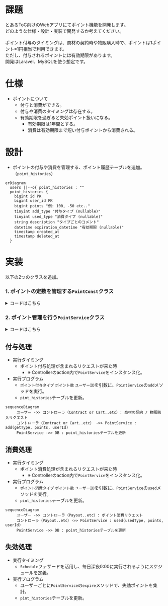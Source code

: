 # 課題

とあるToC向けのWebアプリにてポイント機能を開発します。<br>
どのような仕様・設計・実装で開発するか考えてください。<br><br>
ポイント付与のタイミングは、商材の契約時や物販購入時で、ポイントは1ポイント=1円相当で利用できます。<br>
ただし、付与されるポイントには有効期限があります。<br>
開発はLaravel、MySQLを使う想定です。

# 仕様

- ポイントについて
  - 付与と消費ができる。
  - 付与や消費のタイミングは存在する。
  - 有効期限を過ぎると失効ポイント扱いになる。
    - 有効期限は1年間とする。
    - 消費は有効期限まで短い付与ポイントから消費される。

# 設計

- ポイントの付与や消費を管理する、ポイント履歴テーブルを追加。（`point_histories`）

```mermaid
erDiagram
  users ||--o{ point_histories : ""
  point_histories {
    bigint id PK
    bigint user_id FK
    bigint points "例: 100, -50 etc.."
    tinyint add_type "付与タイプ (nullable)"
    tinyint used_type "消費タイプ (nullable)"
    string description "タイプごとのコメント"
    datetime expiration_datetime "有効期限 (nullable)"
    timestamp created_at
    timestamp deleted_at
  }
```

# 実装

以下の2つのクラスを追加。

### 1. ポイントの定数を管理する`PointConst`クラス

<details>

<summary>コードはこちら</summary>

```php
<?php

namespace App\Constants;

class PointConst
{
    const ADD_TYPE_CONTRACT = 1; // 契約
    const ADD_TYPE_BUY_ITEM = 2; // 商品購入

    const USED_TYPE_PAYOUT     = 1; // ポイント支払い
    const USED_TYPE_EXPIRATION = 2; // 失効

    const ADD_TYPE_DESCRIPTIONS = [
        self::ADD_TYPE_CONTRACT => '施術契約で獲得',
        self::ADD_TYPE_BUY_ITEM => '商品購入で獲得',
    ];

    const USED_TYPE_DESCRIPTIONS = [
        self::USED_TYPE_PAYOUT     => '支払いで利用',
        self::USED_TYPE_EXPIRATION => '有効期限切れ',
    ];
}
```
</details>


### 2. ポイント管理を行う`PointService`クラス

<details>

<summary>コードはこちら</summary>

```php
<?php

namespace App\Services;

use App\Models\PointHistory;
use App\Constants\PointConst;
use Carbon\Carbon;

class PointService
{
    /**
    * 付与処理
    */
    public function add(int $getType, int $points, int $userId): PointHistory
    {
        if ($points <= 0) {
            throw new InvalidArgumentException('points must be positive.');
        }

        return DB::transaction(function () use ($getType, $points, $userId) {
            // 同一ユーザーの履歴をロック
            PointHistory::where('user_id', $userId)->lockForUpdate()->get();

            return PointHistory::create([
                'user_id'          => $userId,
                'points'           => $points, // 正
                'ADD_type'         => $getType,
                'description'      => PointConst::ADD_TYPE_DESCRIPTIONS[$getType] ?? '',
                'expiration_datetime' => Carbon::now()->addYear(),
            ]);
        });
    }

    /**
    * 消費処理
    */
    public function used(int $usedType, int $points, int $userId): ?PointHistory
    {
        if ($points <= 0) {
            throw new InvalidArgumentException('points must be positive.');
        }

        return DB::transaction(function () use ($usedType, $points, $userId) {
            // ユーザーの履歴をロック
            PointHistory::where('user_id', $userId)->lockForUpdate()->get();

            if ($this->__balance($userId) < $points) {
                return null;
            }

            return PointHistory::create([
                'user_id'     => $userId,
                'points'      => -$points, // 負
                'used_type'   => $usedType,
                'description' => PointConst::USED_TYPE_DESCRIPTIONS[$usedType] ?? '',
            ]);
        });
    }

    /**
    * 失効処理
    */
    public function expire(int $userId): ?PointHistory
    {
        return DB::transaction(function () use ($userId) {
            $now = now();

            // ユーザーの履歴をロック
            PointHistory::where('user_id', $userId)->lockForUpdate()->get();

            // 最新残高
            $balance = $this->__balance($userId);

            if ($balance <= 0) {
                return null;
            }

            // 付与履歴を有効期限が長い順で取得
            $getTypePointHistories = PointHistory::where('user_id', $userId)
                ->whereNotNull('ADD_type')
                ->orderBy('expiration_datetime', 'DESC')
                ->orderBy('id', 'DESC')
                ->get();

            $rest = $balance; // 残りの残高
            $toExpire = 0; // 失効させるポイントの合計

            foreach ($getTypePointHistories as $pointHistory) {
                if ($rest <= 0) break;

                $getPoints = (int) $pointHistory->points;
                if ($getPoints <= 0) continue;

                // 有効な付与ポイントが、残りの残高の部分のみの場合を考慮
                $take = min($rest, $getPoints);

                // 有効な付与ポイントが、期限切れなら失効対象
                $isExpired = $pointHistory->expiration_datetime
                    ? Carbon::parse($pointHistory->expiration_datetime)->lte($now)
                    : false;

                if ($isExpired) {
                    $toExpire += $take;
                }

                $rest -= $take;
            }

            if ($toExpire <= 0) {
                return null;
            }

            // ポイント失効処理
            return PointHistory::create([
                'user_id'     => $userId,
                'points'      => -$toExpire,
                'used_type'   => PointConst::USED_TYPE_EXPIRATION,
                'description' => PointConst::USED_TYPE_DESCRIPTIONS[PointConst::USED_TYPE_EXPIRATION] ?? '有効期限切れ',
            ]);
        });
    }

    /**
    * 残高を取得
    */
    private function __balance(int $userId): int {
        return (int) PointHistory::where('user_id', $userId)->sum('points');
    }
}
```
</details>


## 付与処理

- 実行タイミング
  - ポイント付与処理が含まれるリクエストが来た時
    - ※ Controllerのaction内で`PointService`をインスタンス化。
- 実行プログラム
    - `ポイント付与タイプ` `ポイント数` `ユーザーID`を引数に、`PointService`の`add`メソッドを実行。
    - `pint_histories`テーブルを更新。

```mermaid
sequenceDiagram
     ユーザー ->> コントローラ（Contract or Cart..etc）: 商材の契約 / 物販購入リクエスト
     コントローラ（Contract or Cart..etc） ->> PointService : add(getType, points, userId)
     PointService ->> DB : point_historiesテーブルを更新
```

## 消費処理

- 実行タイミング
  - ポイント消費処理が含まれるリクエストが来た時
    - ※ Controllerのaction内で`PointService`をインスタンス化。
- 実行プログラム
    - `ポイント消費タイプ` `ポイント数` `ユーザーID`を引数に、`PointService`の`used`メソッドを実行。
    - `pint_histories`テーブルを更新。

```mermaid
sequenceDiagram
     ユーザー ->> コントローラ（Payout..etc）: ポイント消費リクエスト
     コントローラ（Payout..etc）->> PointService : used(usedType, points, userId)
     PointService ->> DB : point_historiesテーブルを更新
```

## 失効処理

- 実行タイミング
    - `Schedule`ファザードを活用し、毎日深夜0:00に実行されるようにスケジュールを定義。
- 実行プログラム
  - ユーザーごとに`PointService`の`expire`メソッドで、失効ポイントを集計。
  - `pint_histories`テーブルを更新。